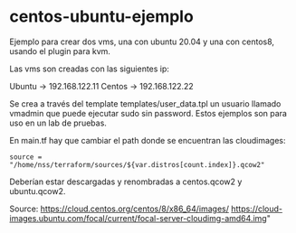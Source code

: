 # centos-ubuntu-ejemplo
Ejemplo para crear dos vms, una con ubuntu 20.04 y una con centos8, usando el plugin para kvm.


Las vms son creadas con las siguientes ip:

Ubuntu -> 192.168.122.11
Centos -> 192.168.122.22



Se crea a través del template templates/user_data.tpl un usuario llamado vmadmin que puede ejecutar sudo sin password. Estos ejemplos son para uso en un lab de pruebas.

En main.tf hay que cambiar el path donde se encuentran las cloudimages:

    source = "/home/nss/terraform/sources/${var.distros[count.index]}.qcow2"

Deberían estar descargadas y renombradas a centos.qcow2 y ubuntu.qcow2.

Source:
   https://cloud.centos.org/centos/8/x86_64/images/
   https://cloud-images.ubuntu.com/focal/current/focal-server-cloudimg-amd64.img"

   




